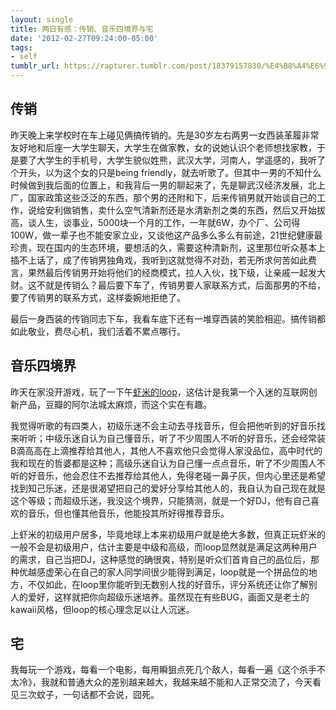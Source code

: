 ```yaml
---
layout: single
title: 两日有感：传销、音乐四境界与宅
date: '2012-02-27T09:24:00-05:00'
tags:
- self
tumblr_url: https://rapturer.tumblr.com/post/18379157830/%E4%B8%A4%E6%97%A5%E6%9C%89%E6%84%9F%E4%BC%A0%E9%94%80%E9%9F%B3%E4%B9%90%E5%9B%9B%E5%A2%83%E7%95%8C%E4%B8%8E%E5%AE%85
---
```

## 传销

昨天晚上来学校时在车上碰见俩搞传销的。先是30岁左右两男一女西装革履非常友好地和后座一大学生聊天，大学生在做家教，女的说她认识个老师想找家教，于是要了大学生的手机号，大学生貌似姓熊，武汉大学，河南人，学遥感的，我听了个开头，以为这个女的只是being friendly，就去听歌了。但其中一男的不知什么时候做到我后面的位置上，和我背后一男的聊起来了，先是聊武汉经济发展，北上广，国家政策这些泛泛的东西，那个男的还附和下，后来传销男就开始谈自己的工作，说给安利做销售，卖什么空气清新剂还是水清新剂之类的东西，然后又开始拔高，谈人生，谈事业，5000块一个月的工作，一年就6W，办个厂、公司得100W，做一辈子也不能安家立业，又谈他这产品多么多么有前途，21世纪健康最珍贵，现在国内的生态环境，要想活的久，需要这种清新剂，这里那位听众基本上插不上话了，成了传销男独角戏，我听到这就觉得不对劲，若无所求何苦如此费言，果然最后传销男开始将他们的经商模式，拉人入伙，找下级，让亲戚一起发大财。这不就是传销么？最后要下车了，传销男要人家联系方式，后面那男的不给，要了传销男的联系方式，这样委婉地拒绝了。

最后一身西装的传销同志下车，我看车底下还有一堆穿西装的笑脸相迎。搞传销都如此敬业，费尽心机，我们活着不累点哪行。

## 音乐四境界

昨天在家没开游戏，玩了一下午[虾米的loop](http://loop.xiami.com/)，这估计是我第一个入迷的互联网创新产品，豆瓣的阿尔法城太麻烦，而这个实在有趣。

我觉得听歌的有四类人，初级乐迷不会主动去寻找音乐，但会把他听到的好音乐找来听听；中级乐迷自认为自己懂音乐，听了不少周围人不听的好音乐，还会经常装B滴高高在上滴推荐给其他人，其他人不喜欢他只会觉得人家没品位，高中时代的我和现在的哲婆都是这种；高级乐迷自认为自己懂一点点音乐，听了不少周围人不听的好音乐，他会忍住不去推荐给其他人，免得老碰一鼻子灰，但内心里还是希望找到知己乐迷，还是很渴望把自己的爱好分享给其他人的，我自认为自己现在就是这个等级；而超级乐迷，我没这个境界，只能猜测，就是一个好DJ，他有自己喜欢的音乐，但也懂其他音乐，他能投其所好得推荐音乐。

上虾米的初级用户居多，毕竟地球上本来初级用户就是绝大多数，但真正玩虾米的一般不会是初级用户，估计主要是中级和高级，而loop显然就是满足这两种用户的需求，自己当把DJ，这种感觉的确很爽，特别是听众们首肯自己的品位后，那种优越感虚荣心在自己的家人同学间很少能得到满足，loop就是一个拼品位的地方，不仅如此，在loop里你能听到无数别人找的好音乐，评分系统还让你了解别人的爱好，这样就把你向超级乐迷培养。虽然现在有些BUG，画面又是老土的kawaii风格，但loop的核心理念足以让人沉迷。

## 宅

我每玩一个游戏，每看一个电影，每用瞬狙点死几个敌人，每看一遍《这个杀手不太冷》，我就和普通大众的差别越来越大，我越来越不能和人正常交流了，今天看见三次蚊子，一句话都不会说，囧死。

